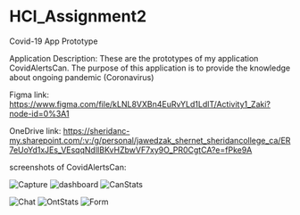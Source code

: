 # HCI_Assignment2
Covid-19 App Prototype

Application Description: These are the prototypes of my application CovidAlertsCan. The purpose of this application is to provide the knowledge about ongoing pandemic (Coronavirus)

Figma link: https://www.figma.com/file/kLNL8VXBn4EuRvYLd1LdlT/Activity1_Zaki?node-id=0%3A1

OneDrive link: https://sheridanc-my.sharepoint.com/:v:/g/personal/jawedzak_shernet_sheridancollege_ca/ER7eUoYd1xJEs_VEsqqNdlIBKvHZbwVF7xy9O_PR0CgtCA?e=fPke9A

screenshots of CovidAlertsCan:

![Capture](https://user-images.githubusercontent.com/71908541/98755989-a62e0600-2397-11eb-8349-fa154351b2c4.PNG)
![dashboard](https://user-images.githubusercontent.com/71908541/98756051-c65dc500-2397-11eb-9cac-da01f102ce0f.PNG)
![CanStats](https://user-images.githubusercontent.com/71908541/98756100-e5f4ed80-2397-11eb-9cba-33757b0800de.PNG)

![Chat](https://user-images.githubusercontent.com/71908541/98756179-0b81f700-2398-11eb-9fb3-d3cef52fe7c5.PNG)
![OntStats](https://user-images.githubusercontent.com/71908541/98756270-35d3b480-2398-11eb-8158-fc487da8d0d3.PNG)
![Form](https://user-images.githubusercontent.com/71908541/98756337-5bf95480-2398-11eb-9044-2d0df49e7290.PNG)
